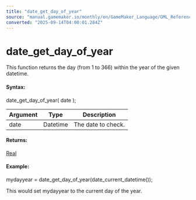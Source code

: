 ```yaml
---
title: "date_get_day_of_year"
source: "manual.gamemaker.io/monthly/en/GameMaker_Language/GML_Reference/Maths_And_Numbers/Date_And_Time/date_get_day_of_year.htm"
converted: "2025-09-14T04:00:01.284Z"
---
```


# date\_get\_day\_of\_year

This function returns the day (from 1 to 366) within the year of the given datetime.

#### Syntax:

date\_get\_day\_of\_year( date );

| Argument | Type | Description |
| --- | --- | --- |
| date | Datetime | The date to check. |

#### Returns:

[Real](../../../../../../../GameMaker_Language/GML_Overview/Data_Types.md)

#### Example:

mydayyear = date\_get\_day\_of\_year(date\_current\_datetime());

This would set mydayyear to the current day of the year.